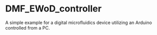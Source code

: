 # DMF_EWoD_controller
A simple example for a digital microfluidics device utilizing an Arduino controlled from a PC.
